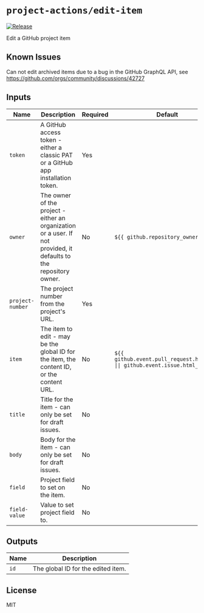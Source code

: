 # `project-actions/edit-item`

[![Release](https://img.shields.io/github/v/release/dsanders11/project-actions?color=blue)](https://github.com/dsanders11/project-actions/releases)

Edit a GitHub project item

## Known Issues

Can not edit archived items due to a bug in the GitHub GraphQL API, see <https://github.com/orgs/community/discussions/42727>

## Inputs

| Name          | Description                                        | Required | Default                                      |
|---------------|----------------------------------------------------|----------|----------------------------------------------|
| `token`       | A GitHub access token - either a classic PAT or a GitHub app installation token. | Yes      |                                              |
| `owner`       | The owner of the project - either an organization or a user. If not provided, it defaults to the repository owner. | No       | `${{ github.repository_owner }}`           |
| `project-number` | The project number from the project's URL.         | Yes      |                                              |
| `item`        | The item to edit - may be the global ID for the item, the content ID, or the content URL. | No       | `${{ github.event.pull_request.html_url \|\| github.event.issue.html_url }}` |
| `title`       | Title for the item - can only be set for draft issues. | No       |                                              |
| `body`        | Body for the item - can only be set for draft issues. | No       |                                              |
| `field`       | Project field to set on the item.                  | No       |                                              |
| `field-value` | Value to set project field to.                     | No       |                                              |

## Outputs

| Name          | Description                                        |
|---------------|----------------------------------------------------|
| `id`          | The global ID for the edited item.                 |

## License

MIT
